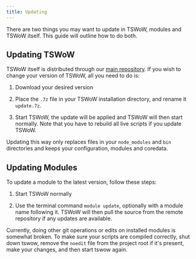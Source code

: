 ```yaml
---
title: Updating
---
```


There are two things you may want to update in TSWoW, modules and TSWoW itself. This guide will outline how to do both.

## Updating TSWoW

TSWoW itself is distributed through our [main repository](https://github.com/tswow/tswow/releases). If you wish to change your version of TSWoW, all you need to do is:

1. Download your desired version 

2. Place the `.7z` file in your TSWoW installation directory, and rename it `update.7z`.

3. Start TSWoW, the update will be applied and TSWoW will then start normally. Note that you have to rebuild all live scripts if you update TSWoW.

Updating this way only replaces files in your `node_modules` and `bin` directories and keeps your configuration, modules and coredata.

## Updating Modules

To update a module to the latest version, follow these steps:

1. Start TSWoW normally

2. Use the terminal command `module update`, optionally with a module name following it. TSWoW will then pull the source from the remote repository if any updates are available.

Currently, doing other git operations or edits on installed modules is somewhat broken. To make sure your scripts are compiled correctly, shut down tswow, remove the `noedit` file from the project root if it's present, make your changes, and then start tswow again.
